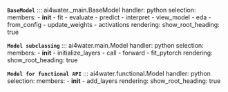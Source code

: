 **`BaseModel`**
::: ai4water._main.BaseModel
    handler: python
    selection:
        members:
            - __init__
            - fit
            - evaluate
            - predict
            - interpret
            - view_model
            - eda
            - from_config
            - update_weights
            - activations
    rendering:
        show_root_heading: true

**`Model subclassing`**
::: ai4water.main.Model
    handler: python
    selection:
        members:
            - __init__
            - initialize_layers
            - call
            - forward
            - fit_pytorch
    rendering:
        show_root_heading: true

**`Model for functional API`**
::: ai4water.functional.Model
    handler: python
    selection:
        members:
            - __init__
            - add_layers
    rendering:
        show_root_heading: true
